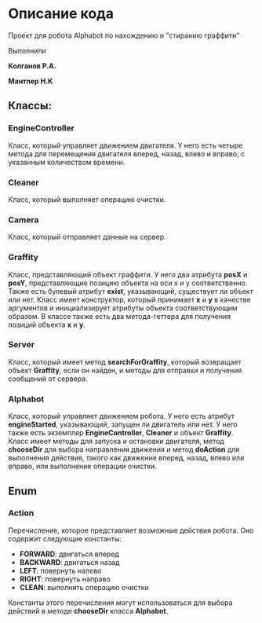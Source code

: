 # Описание кода
Проект для робота Alphabot по нахождению и "стиранию граффити"

Выполнили

**Колганов Р.А.**

**Мантлер Н.К**

## Классы:
### EngineController
Класс, который управляет движением двигателя. У него есть четыре метода для перемещения двигателя вперед, назад, влево и вправо, с указанным количеством времени.

### Cleaner
Класс, который выполняет операцию очистки.

### Camera
Класс, который отправляет данные на сервер.

### Graffity
Класс, представляющий объект граффити. У него два атрибута **posX** и **posY**, представляющие позицию объекта на оси x и y соответственно. Также есть булевый атрибут **exist**, указывающий, существует ли объект или нет. Класс имеет конструктор, который принимает **x** и **y** в качестве аргументов и инициализирует атрибуты объекта соответствующим образом. В классе также есть два метода-геттера для получения позиций объекта **x** и **y**.

### Server
Класс, который имеет метод **searchForGraffity**, который возвращает объект **Graffity**, если он найден, и методы для отправки и получения сообщений от сервера.

### Alphabot
Класс, который управляет движением робота. У него есть атрибут **engineStarted**, указывающий, запущен ли двигатель или нет. У него также есть экземпляр **EngineController**, **Cleaner** и объект **Graffity**. Класс имеет методы для запуска и остановки двигателя, метод **chooseDir** для выбора направления движения и метод **doAction** для выполнения действия, такого как движение вперед, назад, влево или вправо, или выполнение операции очистки.

## Enum
### Action
Перечисление, которое представляет возможные действия робота. Оно содержит следующие константы:
* **FORWARD**: двигаться вперед
* **BACKWARD**: двигаться назад
* **LEFT**: повернуть налево
* **RIGHT**: повернуть направо
* **CLEAN**: выполнить операцию очистки

Константы этого перечисления могут использоваться для выбора действий в методе **chooseDir** класса **Alphabot**.
